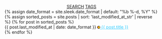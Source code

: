 <html lang="en">
<head>
  <meta charset="UTF-8">
  <meta name="viewport" content="width=device-width, initial-scale=1.0">
  <title>infoBAG</title>
</head>
<body>
  <main>
  <section>
    <div style="text-align: center;">
      <a class="search-link" href="https://github.com/search?q=repo%3Amarioseixas%2Fmarioseixas.github.io">SEARCH</a>
      <a class="search-link" href="https://ib.bsb.br/tags">TAGS</a>
    </div>
    {% assign date_format = site.sleek.date_format | default: "%b %-d, %Y" %}
    {% assign sorted_posts = site.posts | sort: 'last_modified_at_str' | reverse %}
    {% for post in sorted_posts %}
      <article>
        <span >
        <!-- <time>{{ post.last_modified_at_str }}</time> -->
        <time>{{ post.last_modified_at | date: date_format }}</time>
        <!-- <time>{{ post.date | date: date_format }}</time> -->
        <a style="color:#33ccff;" href="{{ post.url }}">
            <img src="https://raw.githubusercontent.com/marioseixas/marioseixas.github.io/main/assets/gold.ico" alt="favicon">
            {{ post.title }}
          </a>
        </span>
      </article>
    {% endfor %}
  </section>
</main>
</body>
</html>
